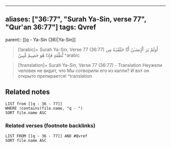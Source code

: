 
---
aliases: ["36:77", "Surah Ya-Sin, verse 77", "Qur'an 36:77"]
tags: Qvref
---

parent:: [[q - Ya-Sin (36)|Ya-Sin]]

> [!arabic]+ Surah Ya-Sin, Verse 77 (36:77)
> <span class="quran-arabic">أَوَلَمْ يَرَ ٱلْإِنسَـٰنُ أَنَّا خَلَقْنَـٰهُ مِن نُّطْفَةٍ فَإِذَا هُوَ خَصِيمٌ مُّبِينٌ</span>
^arabic

> [!translation]+ Surah Ya-Sin, Verse 77 (36:77) - Translation
> Неужели человек не видит, что Мы сотворили его из капли? И вот он открыто препирается!
^translation



## Related notes
```dataview
LIST from [[q - 36 - 77]]
WHERE !contains(file.name, "q - ")
SORT file.name ASC
```

### Related verses (footnote backlinks)
```dataview
LIST FROM [[q - 36 - 77]] AND #Qvref
SORT file.name ASC
```

